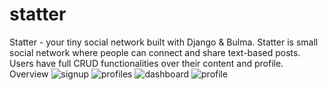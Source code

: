 # statter
Statter - your tiny social network built with Django & Bulma. 
Statter is small social network where people can connect and share text-based posts.
Users have full CRUD functionalities over their content and profile.
Overview
![signup](https://user-images.githubusercontent.com/65036762/178137208-4266382d-ab0d-4ed4-9e20-cc485a7997fb.jpg)
![profiles](https://user-images.githubusercontent.com/65036762/178137213-0510cf2c-7691-40b9-9044-8ec2a458f7ac.jpg)
![dashboard](https://user-images.githubusercontent.com/65036762/178137218-7126c1b1-86d6-4d4d-b2f2-cb0e659108bb.jpg)
![profile](https://user-images.githubusercontent.com/65036762/178137271-39987511-5c3f-468a-84cf-a0bbdea67457.jpg)

